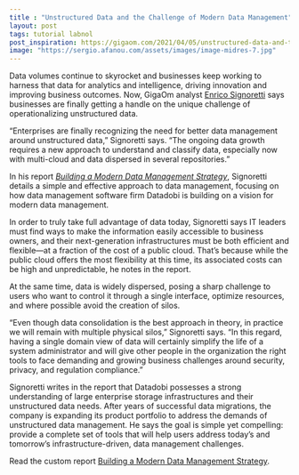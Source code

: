 ```yaml
---
title : "Unstructured Data and the Challenge of Modern Data Management"
layout: post
tags: tutorial labnol
post_inspiration: https://gigaom.com/2021/04/05/unstructured-data-and-the-challenge-of-modern-data-management/
image: "https://sergio.afanou.com/assets/images/image-midres-7.jpg"
---
```


<p>Data volumes continue to skyrocket and businesses keep working to harness that data for analytics and intelligence, driving innovation and improving business outcomes. Now, GigaOm analyst <a href="https://gigaom.com/analyst/signoretti-enrico/" target="_blank" rel="noopener">Enrico Signoretti</a> says businesses are finally getting a handle on the unique challenge of operationalizing unstructured data.</p>
<p>“Enterprises are finally recognizing the need for better data management around unstructured data,” Signoretti says. “The ongoing data growth requires a new approach to understand and classify data, especially now with multi-cloud and data dispersed in several repositories.”</p>
<p>In his report <em><a href="https://gigaom.com/report/building-a-modern-data-management-strategy/" target="_blank" rel="noopener">Building a Modern Data Management Strategy</a></em>, Signoretti details a simple and effective approach to data management, focusing on how data management software firm Datadobi is building on a vision for modern data management.</p>
<p>In order to truly take full advantage of data today, Signoretti says IT leaders must find ways to make the information easily accessible to business owners, and their next-generation infrastructures must be both efficient and flexible—at a fraction of the cost of a public cloud. That’s because while the public cloud offers the most flexibility at this time, its associated costs can be high and unpredictable, he notes in the report.</p>
<p>At the same time, data is widely dispersed, posing a sharp challenge to users who want to control it through a single interface, optimize resources, and where possible avoid the creation of silos.</p>
<p>“Even though data consolidation is the best approach in theory, in practice we will remain with multiple physical silos,” Signoretti says. “In this regard, having a single domain view of data will certainly simplify the life of a system administrator and will give other people in the organization the right tools to face demanding and growing business challenges around security, privacy, and regulation compliance.”</p>
<p>Signoretti writes in the report that Datadobi possesses a strong understanding of large enterprise storage infrastructures and their unstructured data needs. After years of successful data migrations, the company is expanding its product portfolio to address the demands of unstructured data management. He says the goal is simple yet compelling: provide a complete set of tools that will help users address today’s and tomorrow’s infrastructure-driven, data management challenges.</p>
<p>Read the custom report <a href="https://gigaom.com/report/building-a-modern-data-management-strategy/" target="_blank" rel="noopener">Building a Modern Data Management Strategy</a>.</p>
